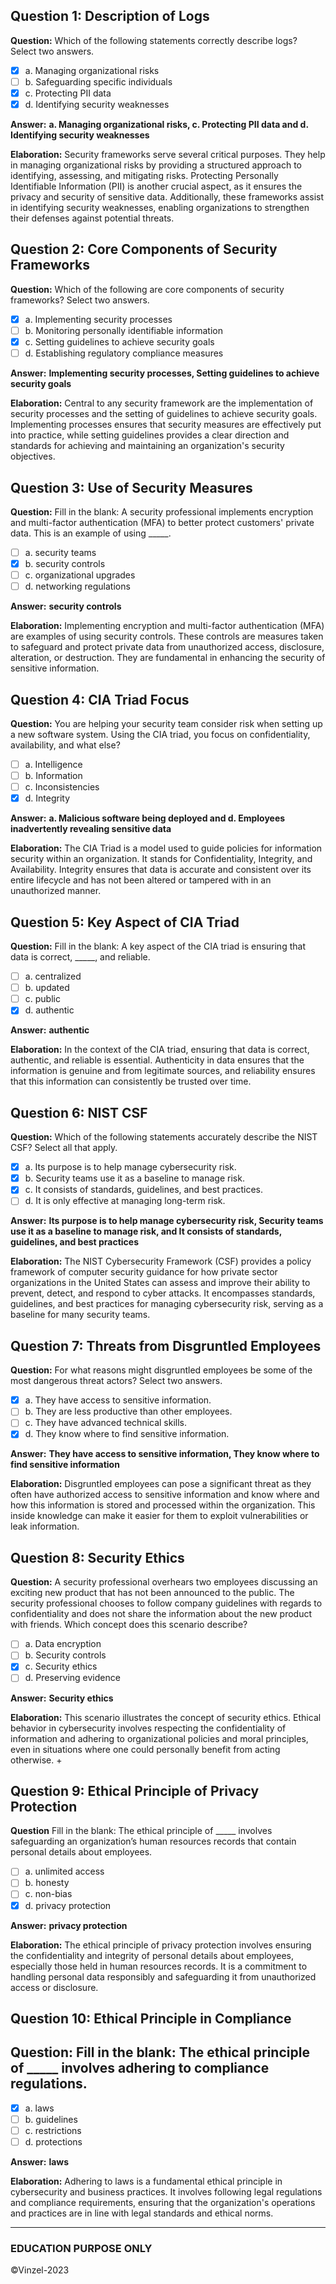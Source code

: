## Question 1: Description of Logs
**Question:** Which of the following statements correctly describe logs? Select two answers.

- [X] a. Managing organizational risks
- [ ] b. Safeguarding specific individuals
- [X] c. Protecting PII data
- [X] d. Identifying security weaknesses

**Answer:** **a. Managing organizational risks, c. Protecting PII data and d. Identifying security weaknesses**

**Elaboration:**  Security frameworks serve several critical purposes. They help in managing organizational risks by providing a structured approach to identifying, assessing, and mitigating risks. Protecting Personally Identifiable Information (PII) is another crucial aspect, as it ensures the privacy and security of sensitive data. Additionally, these frameworks assist in identifying security weaknesses, enabling organizations to strengthen their defenses against potential threats.

## Question 2: Core Components of Security Frameworks
**Question:** Which of the following are core components of security frameworks? Select two answers.

- [X] a. Implementing security processes
- [ ] b. Monitoring personally identifiable information 
- [X] c. Setting guidelines to achieve security goals
- [ ] d. Establishing regulatory compliance measures

**Answer:** **Implementing security processes, Setting guidelines to achieve security goals**

**Elaboration:**  Central to any security framework are the implementation of security processes and the setting of guidelines to achieve security goals. Implementing processes ensures that security measures are effectively put into practice, while setting guidelines provides a clear direction and standards for achieving and maintaining an organization's security objectives.

## Question 3: Use of Security Measures
**Question:**  Fill in the blank: A security professional implements encryption and multi-factor authentication (MFA) to better protect customers' private data. This is an example of using _____.

- [ ] a. security teams
- [X] b. security controls
- [ ] c. organizational upgrades
- [ ] d. networking regulations

**Answer:** **security controls**

**Elaboration:** Implementing encryption and multi-factor authentication (MFA) are examples of using security controls. These controls are measures taken to safeguard and protect private data from unauthorized access, disclosure, alteration, or destruction. They are fundamental in enhancing the security of sensitive information.

## Question 4: CIA Triad Focus
**Question:** You are helping your security team consider risk when setting up a new software system. Using the CIA triad, you focus on confidentiality, availability, and what else?

- [ ] a. Intelligence
- [ ] b. Information
- [ ] c. Inconsistencies
- [X] d. Integrity

**Answer:** **a. Malicious software being deployed and d. Employees inadvertently revealing sensitive data**

**Elaboration:** The CIA Triad is a model used to guide policies for information security within an organization. It stands for Confidentiality, Integrity, and Availability. Integrity ensures that data is accurate and consistent over its entire lifecycle and has not been altered or tampered with in an unauthorized manner.

## Question 5: Key Aspect of CIA Triad
**Question:** Fill in the blank: A key aspect of the CIA triad is ensuring that data is correct, _____, and reliable.

- [ ] a. centralized
- [ ] b. updated
- [ ] c. public
- [X] d. authentic

**Answer:** **authentic**

**Elaboration:** In the context of the CIA triad, ensuring that data is correct, authentic, and reliable is essential. Authenticity in data ensures that the information is genuine and from legitimate sources, and reliability ensures that this information can consistently be trusted over time.

## Question 6: NIST CSF
**Question:** Which of the following statements accurately describe the NIST CSF? Select all that apply.

- [X] a. Its purpose is to help manage cybersecurity risk.
- [X] b. Security teams use it as a baseline to manage risk.
- [X] c. It consists of standards, guidelines, and best practices.
- [ ] d. It is only effective at managing long-term risk.

**Answer:** **Its purpose is to help manage cybersecurity risk, Security teams use it as a baseline to manage risk, and It consists of standards, guidelines, and best practices**

**Elaboration:**   The NIST Cybersecurity Framework (CSF) provides a policy framework of computer security guidance for how private sector organizations in the United States can assess and improve their ability to prevent, detect, and respond to cyber attacks. It encompasses standards, guidelines, and best practices for managing cybersecurity risk, serving as a baseline for many security teams.

## Question 7: Threats from Disgruntled Employees
**Question:** For what reasons might disgruntled employees be some of the most dangerous threat actors? Select two answers.

- [X] a. They have access to sensitive information.
- [ ] b. They are less productive than other employees.
- [ ] c. They have advanced technical skills.
- [X] d. They know where to find sensitive information.

**Answer:** **They have access to sensitive information, They know where to find sensitive information**

**Elaboration:** Disgruntled employees can pose a significant threat as they often have authorized access to sensitive information and know where and how this information is stored and processed within the organization. This inside knowledge can make it easier for them to exploit vulnerabilities or leak information.

## Question 8: Security Ethics
**Question:** A security professional overhears two employees discussing an exciting new product that has not been announced to the public. The security professional chooses to follow company guidelines with regards to confidentiality and does not share the information about the new product with friends. Which concept does this scenario describe?

- [ ] a. Data encryption
- [ ] b. Security controls
- [X] c. Security ethics
- [ ] d. Preserving evidence

**Answer:** **Security ethics**

**Elaboration:** This scenario illustrates the concept of security ethics. Ethical behavior in cybersecurity involves respecting the confidentiality of information and adhering to organizational policies and moral principles, even in situations where one could personally benefit from acting otherwise.
+
## Question 9: Ethical Principle of Privacy Protection
**Question**  Fill in the blank: The ethical principle of _____ involves safeguarding an organization’s human resources records that contain personal details about employees.

- [ ] a. unlimited access
- [ ] b. honesty
- [ ] c. non-bias
- [X] d. privacy protection

**Answer:** **privacy protection**

**Elaboration:** The ethical principle of privacy protection involves ensuring the confidentiality and integrity of personal details about employees, especially those held in human resources records. It is a commitment to handling personal data responsibly and safeguarding it from unauthorized access or disclosure.

## Question 10: Ethical Principle in Compliance
## Question:  Fill in the blank: The ethical principle of _____ involves adhering to compliance regulations.

- [X] a. laws
- [ ] b. guidelines
- [ ] c. restrictions
- [ ] d. protections

**Answer:** **laws**

**Elaboration:** Adhering to laws is a fundamental ethical principle in cybersecurity and business practices. It involves following legal regulations and compliance requirements, ensuring that the organization's operations and practices are in line with legal standards and ethical norms.

---------------
### EDUCATION PURPOSE ONLY
©Vinzel-2023
